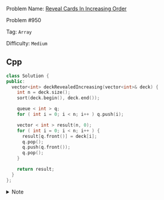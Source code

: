 Problem Name: [Reveal Cards In Increasing Order](https://leetcode.com/problems/reveal-cards-in-increasing-order/description/)

Problem #950

Tag: `Array`

Difficulty: `Medium`

## Cpp

```cpp
class Solution {
public:
  vector<int> deckRevealedIncreasing(vector<int>& deck) {
    int n = deck.size();
    sort(deck.begin(), deck.end());

    queue < int > q;
    for ( int i = 0; i < n; i++ ) q.push(i);

    vector < int > result(n, 0);
    for ( int i = 0; i < n; i++ ) {
      result[q.front()] = deck[i];
      q.pop();
      q.push(q.front());
      q.pop();
    }

    return result;
  }
};
```

<details>
  <summary>Note</summary>
  <li>Sort <code>deck</code></li>
  <li>Take a <code>queue</code> & store <code>0</code> to <code>n-1</code></li>
  <li>Take a <code>deck.size()</code> sized <code>vector</code> assigned <code>0</code> to all the elements</li>
  <li>Store <code>deck[i]</code> to <code>q.front()</code> index in <code>vector</code></li>
  <li>Pop element from the <code>queue</code></li>
  <li>Push <code>q.front()</code> to the <code>queue</code></li>
  <li>Pop element from the <code>queue</code></li>
  <li>Repeat last 4 steps from <code>0</code> to <code>n-1</code></li>
</details>
